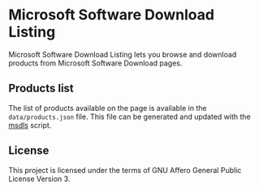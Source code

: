 Microsoft Software Download Listing
===================================
Microsoft Software Download Listing lets you browse and download products from Microsoft Software Download pages.

Products list
-------------
The list of products available on the page is available in the `data/products.json` file. This file can be generated and updated with the [msdls](https://github.com/ave9858/msdls) script.

License
-------
This project is licensed under the terms of GNU Affero General Public License Version 3.


